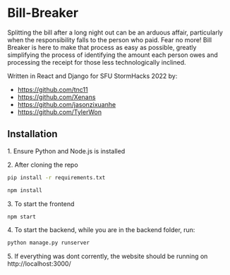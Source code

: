 # Bill-Breaker

Splitting the bill after a long night out can be an arduous affair, particularly when the responsibility falls to the person who paid. Fear no more! Bill Breaker is here to make that process as easy as possible, greatly simplifying the process of identifying the amount each person owes and processing the receipt for those less technologically inclined.

Written in React and Django for SFU StormHacks 2022 by:
- https://github.com/tnc11
- https://github.com/Xenans
- https://github.com/jasonzixuanhe
- https://github.com/TylerWon

## Installation

1\. Ensure Python and Node.js is installed

2\. After cloning the repo
```bash
pip install -r requirements.txt
```
```bash
npm install
```
3\. To start the frontend
```bash
npm start
```
4\. To start the backend, while you are in the backend folder, run:
```bash
python manage.py runserver
```
5\. If everything was dont corrently, the website should be running on http://localhost:3000/
